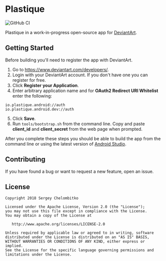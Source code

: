 # Plastique
![GitHub CI](https://github.com/plastiqueapp/plastique/workflows/Build/badge.svg?branch=dev)

Plastique in a work-in-progress open-source app for [DeviantArt](https://www.deviantart.com).

## Getting Started

Before building you'll need to register the app with DeviantArt.

1. Go to https://www.deviantart.com/developers/.
2. Login with your DeviantArt account. If you don't have one you can register for free.
3. Click **Register your Application**.
4. Enter arbitrary application name and for **OAuth2 Redirect URI Whitelist** enter the following:
```
io.plastique.android://auth
io.plastique.android.dev://auth
```
5. Click **Save**.
6. Run `tools/bootstrap.sh` from the command line. Copy and paste **client_id** and **client_secret** from the web page when prompted.

After you complete these steps you should be able to build the app from the command line or using the latest version of [Android Studio](https://developer.android.com/studio/).

## Contributing
If you have found a bug or want to request a new feature, open an issue.

## License

```
Copyright 2018 Sergey Chelombitko

Licensed under the Apache License, Version 2.0 (the "License");
you may not use this file except in compliance with the License.
You may obtain a copy of the License at

   http://www.apache.org/licenses/LICENSE-2.0

Unless required by applicable law or agreed to in writing, software
distributed under the License is distributed on an "AS IS" BASIS,
WITHOUT WARRANTIES OR CONDITIONS OF ANY KIND, either express or implied.
See the License for the specific language governing permissions and
limitations under the License.
```
